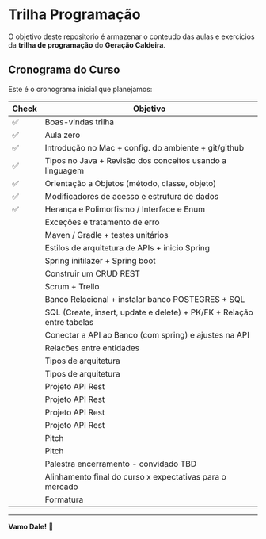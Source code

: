 # Trilha Programação

O objetivo deste repositorio é armazenar o conteudo das aulas e exercícios da **trilha de programação** do **Geração Caldeira**.

## Cronograma do Curso

Este é o cronograma inicial que planejamos:

| Check              | Objetivo                                                              |
| ------------------ | --------------------------------------------------------------------- |
| :white_check_mark: | Boas-vindas trilha                                                    |
| :white_check_mark: | Aula zero                                                             |
| :white_check_mark: | Introdução no Mac + config. do ambiente + git/github                  |
| :white_check_mark: | Tipos no Java + Revisão dos conceitos usando a linguagem              |
| :white_check_mark: | Orientação a Objetos (método, classe, objeto)                         |
| :white_check_mark: | Modificadores de acesso e estrutura de dados                          |
| :white_check_mark: | Herança e Polimorfismo / Interface e Enum                             |
|                    | Exceções e tratamento de erro                                         |
|                    | Maven / Gradle + testes unitários                                     |
|                    | Estilos de arquitetura de APIs + inicio Spring                        |
|                    | Spring initilazer + Spring boot                                       |
|                    | Construir um CRUD REST                                                |
|                    | Scrum + Trello                                                        |
|                    | Banco Relacional + instalar banco POSTEGRES + SQL                     |
|                    | SQL (Create, insert, update e delete) + PK/FK + Relação entre tabelas |
|                    | Conectar a API ao Banco (com spring) e ajustes na API                 |
|                    | Relacões entre entidades                                              |
|                    | Tipos de arquitetura                                                  |
|                    | Tipos de arquitetura                                                  |
|                    | Projeto API Rest                                                      |
|                    | Projeto API Rest                                                      |
|                    | Projeto API Rest                                                      |
|                    | Projeto API Rest                                                      |
|                    | Pitch                                                                 |
|                    | Pitch                                                                 |
|                    | Palestra encerramento - convidado TBD                                 |
|                    | Alinhamento final do curso x expectativas para o mercado              |
|                    | Formatura                                                             |

---

**Vamo Dale!** :rocket:
